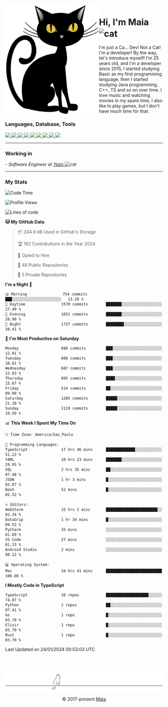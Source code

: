 <img align="left" src="https://raw.githubusercontent.com/gabrielmaialva33/gabrielmaialva33/master/assets/cat_0.png" alt="Stats" width="300px">

<h1 align="left">Hi, I'm Maia 
<img src="https://emojis.slackmojis.com/emojis/images/1643509834/36299/black-cat.gif?1643509834" width="50" height="60" align="center"  alt="cat"/>
</h1>

I'm just a Ca... Dev! Not a Cat! I'm a developer! By the way, let's introduce myself!
I'm 25 years old, and I'm a developer since 2015, I started studying Basic as my first programming
language, then I started studying Java programming, C++, TS and so on over time.
I love music and watching movies in my spare time, I also like to play games, but I don't have much time for that.

<h3 align="left">Languages, Database, Tools</h3>
<p>
  <a href="https://www.typescriptlang.org">
    <img src="https://skillicons.dev/icons?i=ts" />
  </a>
  <a href="https://go.dev">
    <img src="https://skillicons.dev/icons?i=go" />
  </a>
  <a href="https://www.python.org">
    <img src="https://skillicons.dev/icons?i=python" />
  </a>
  <a href="https://gradle.org">
    <img src="https://skillicons.dev/icons?i=gradle" />
  </a>
  <a href="https://redis.io">
    <img src="https://skillicons.dev/icons?i=redis" />
  </a>
  <a href="https://www.mongodb.com">
    <img src="https://skillicons.dev/icons?i=mongodb" />
  </a>
  <a href="https://nodejs.org">
    <img src="https://skillicons.dev/icons?i=nodejs" />
  </a>
  <a href="https://www.javascript.com">
    <img src="https://skillicons.dev/icons?i=js" />
  </a>
  <a href="https://www.docker.com">
    <img src="https://skillicons.dev/icons?i=docker" />
  </a>
</p>

<hr/>

<h3>Working in</h3>

<p><em> - Software Engineer at <a href="[https://pdasolucoes.com.br](https://yazo.com.br/)">Yazo
</a><img src="https://media.giphy.com/media/WUlplcMpOCEmTGBtBW/giphy.gif" width="30" alt="cat"> 
</em></p>

<hr/>

### My Stats

<!--START_SECTION:waka-->
![Code Time](http://img.shields.io/badge/Code%20Time-3%2C777%20hrs%2050%20mins-blue)

![Profile Views](http://img.shields.io/badge/Profile%20Views-3-blue)

![Lines of code](https://img.shields.io/badge/From%20Hello%20World%20I%27ve%20Written-1.6%20million%20lines%20of%20code-blue)

**🐱 My GitHub Data** 

> 📦 244.9 kB Used in GitHub's Storage 
 > 
> 🏆 162 Contributions in the Year 2024
 > 
> 💼 Opted to Hire
 > 
> 📜 48 Public Repositories 
 > 
> 🔑 5 Private Repositories 
 > 
**I'm a Night 🦉** 

```text
🌞 Morning                754 commits         ███░░░░░░░░░░░░░░░░░░░░░░   13.20 % 
🌆 Daytime                1570 commits        ███████░░░░░░░░░░░░░░░░░░   27.49 % 
🌃 Evening                1651 commits        ███████░░░░░░░░░░░░░░░░░░   28.90 % 
🌙 Night                  1737 commits        ████████░░░░░░░░░░░░░░░░░   30.41 % 
```
📅 **I'm Most Productive on Saturday** 

```text
Monday                   686 commits         ███░░░░░░░░░░░░░░░░░░░░░░   12.01 % 
Tuesday                  606 commits         ███░░░░░░░░░░░░░░░░░░░░░░   10.61 % 
Wednesday                687 commits         ███░░░░░░░░░░░░░░░░░░░░░░   12.03 % 
Thursday                 895 commits         ████░░░░░░░░░░░░░░░░░░░░░   15.67 % 
Friday                   514 commits         ██░░░░░░░░░░░░░░░░░░░░░░░   09.00 % 
Saturday                 1205 commits        █████░░░░░░░░░░░░░░░░░░░░   21.10 % 
Sunday                   1119 commits        █████░░░░░░░░░░░░░░░░░░░░   19.59 % 
```


📊 **This Week I Spent My Time On** 

```text
🕑︎ Time Zone: America/Sao_Paulo

💬 Programming Languages: 
TypeScript               17 hrs 46 mins      █████████████░░░░░░░░░░░░   51.22 % 
YAML                     10 hrs 23 mins      ███████░░░░░░░░░░░░░░░░░░   29.95 % 
SQL                      2 hrs 35 mins       ██░░░░░░░░░░░░░░░░░░░░░░░   07.48 % 
JSON                     1 hr 3 mins         █░░░░░░░░░░░░░░░░░░░░░░░░   03.07 % 
Bash                     52 mins             █░░░░░░░░░░░░░░░░░░░░░░░░   02.52 % 

🔥 Editors: 
WebStorm                 32 hrs 2 mins       ███████████████████████░░   92.34 % 
DataGrip                 1 hr 34 mins        █░░░░░░░░░░░░░░░░░░░░░░░░   04.52 % 
PyCharm                  35 mins             ░░░░░░░░░░░░░░░░░░░░░░░░░   01.69 % 
VS Code                  27 mins             ░░░░░░░░░░░░░░░░░░░░░░░░░   01.33 % 
Android Studio           2 mins              ░░░░░░░░░░░░░░░░░░░░░░░░░   00.12 % 

💻 Operating System: 
Mac                      34 hrs 41 mins      █████████████████████████   100.00 % 
```

**I Mostly Code in TypeScript** 

```text
TypeScript               20 repos            ███████████████████░░░░░░   74.07 % 
Python                   2 repos             ██░░░░░░░░░░░░░░░░░░░░░░░   07.41 % 
Go                       1 repo              █░░░░░░░░░░░░░░░░░░░░░░░░   03.70 % 
Elixir                   1 repo              █░░░░░░░░░░░░░░░░░░░░░░░░   03.70 % 
Rust                     1 repo              █░░░░░░░░░░░░░░░░░░░░░░░░   03.70 % 
```




 Last Updated on 24/01/2024 00:53:03 UTC
<!--END_SECTION:waka-->


<br/>
<br/>

<p align="center"><img src="https://raw.githubusercontent.com/gabrielmaialva33/gabrielmaialva33/master/assets/gray0_ctp_on_line.svg?sanitize=true" /></p>
<p align="center">&copy; 2017-present <a href="https://github.com/gabrielmaialva33/" target="_blank">Maia</a>
